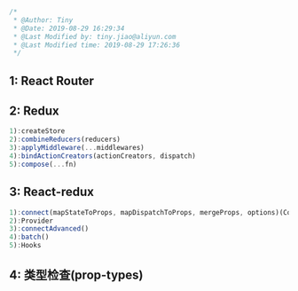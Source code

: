 ```javascript
/*
 * @Author: Tiny 
 * @Date: 2019-08-29 16:29:34 
 * @Last Modified by: tiny.jiao@aliyun.com
 * @Last Modified time: 2019-08-29 17:26:36
 */
```
## 1: React Router

## 2: Redux
```jsx
1):createStore
2):combineReducers(reducers)
3):applyMiddleware(...middlewares)
4):bindActionCreators(actionCreators, dispatch)
5):compose(...fn)
```
## 3: React-redux
```jsx
1):connect(mapStateToProps, mapDispatchToProps, mergeProps, options)(Component)/connect(state => state, action)(Conponent)
2):Provider
3):connectAdvanced()
4):batch()
5):Hooks
```
## 4: 类型检查(prop-types) 
